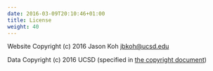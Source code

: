 ```yaml
---
date: 2016-03-09T20:10:46+01:00
title: License
weight: 40
---
```


Website
Copyright (c) 2016 Jason Koh <jbkoh@ucsd.edu><br>

Data
Copyright (c) 2016 UCSD (specified in [the copyright document](/others/Zodiac_Building_Dataset_Agreement.doc))
